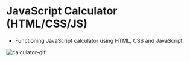 # JavaScript Calculator (HTML/CSS/JS)

* Functioning JavaScript calculator using HTML, CSS and JavaScript.


![calculator-gif](https://user-images.githubusercontent.com/94360839/208077556-a503f7aa-8ba0-4367-b5db-2bae3ca12739.gif)
